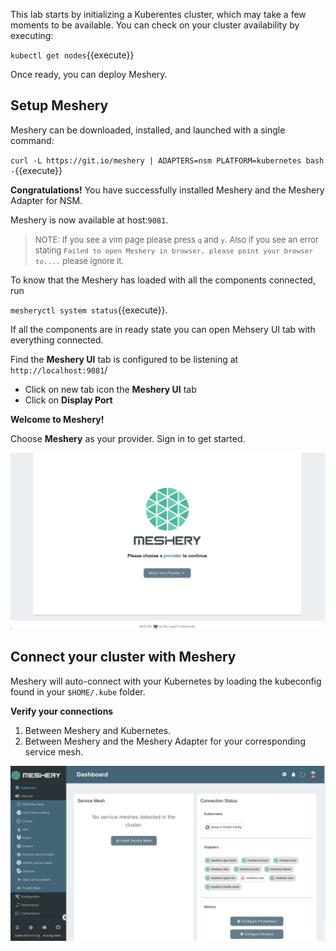 This lab starts by initializing a Kuberentes cluster, which may take a few moments to be available. You can check on your cluster availability by executing:

`kubectl get nodes`{{execute}}

Once ready, you can deploy Meshery.

## Setup Meshery

Meshery can be downloaded, installed, and launched with a single command:

`curl -L https://git.io/meshery | ADAPTERS=nsm PLATFORM=kubernetes bash -`{{execute}}

**Congratulations!** You have successfully installed Meshery and the Meshery Adapter for NSM.

Meshery is now available at host:`9081`.

><font size=2>NOTE: If you see a vim page please press `q` and `y`. Also if you see an error stating `Failed to open Meshery in browser, please point your browser to....` please ignore it. </font>

To know that the Meshery has loaded with all the components connected, run 

`mesheryctl system status`{{execute}}.

If all the components are in ready state you can open Mehsery UI tab with everything connected.

Find the **Meshery UI** tab is configured to be listening at `http://localhost:9081`/

- Click on new tab icon the **Meshery UI** tab
- Click on **Display Port**

**Welcome to Meshery!**

Choose **Meshery** as your provider. Sign in to get started.

![Meshery landing page](./assets/starting-page.png)

## Connect your cluster with Meshery

Meshery will auto-connect with your Kubernetes by loading the kubeconfig found in your `$HOME/.kube` folder.

**Verify your connections**

1. Between Meshery and Kubernetes.
2. Between Meshery and the Meshery Adapter for your corresponding service mesh.

![Meshery connected with cluster](./assets/nsm-connected.png)
